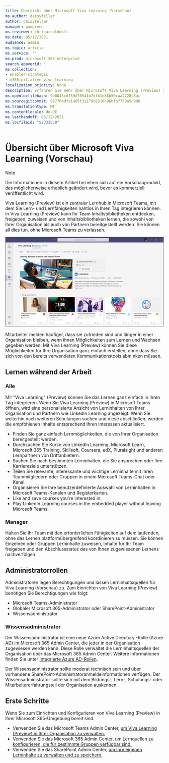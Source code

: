 ```yaml
---
title: Übersicht über Microsoft Viva Learning (Vorschau)
ms.author: daisyfeller
author: daisyfeller
manager: pamgreen
ms.reviewer: chrisarnoldmsft
ms.date: 05/12/2021
audience: admin
ms.topic: article
ms.service: ''
ms.prod: microsoft-365-enterprise
search.appverid: ''
ms.collection:
- enabler-strategic
- m365initiative-viva-learning
localization_priority: None
description: Erfahren Sie mehr über Microsoft Viva Learning (Preview) in Ihrer Microsoft 365-Umgebung.
ms.openlocfilehash: 9b0045cd769d76541b7dfb1e86b50caa2728b54c
ms.sourcegitcommit: 967f64dfa1a05f31179c8316b96bfb7758a5d990
ms.translationtype: MT
ms.contentlocale: de-DE
ms.lasthandoff: 05/12/2021
ms.locfileid: "52333530"
---
```

# <a name="overview-of-microsoft-viva-learning-preview"></a>Übersicht über Microsoft Viva Learning (Vorschau) 

> [!NOTE]
> Die Informationen in diesem Artikel beziehen sich auf ein Vorschauprodukt, das möglicherweise erheblich geändert wird, bevor es kommerziell veröffentlicht wird. 

Viva Learning (Preview) ist ein zentraler Lernhub in Microsoft Teams, mit dem Sie Lern- und Lernfähigkeiten nahtlos in Ihren Tag integrieren können. In Viva Learning (Preview) kann Ihr Team Inhaltsbibliotheken entdecken, freigeben, zuweisen und von Inhaltsbibliotheken lernen, die sowohl von Ihrer Organisation als auch von Partnern bereitgestellt werden. Sie können all dies tun, ohne Microsoft Teams zu verlassen.

   ![Screenshot der Startseite von Viva Learning (Preview) in Teams.](../media/learning/learning-home-teams.png)
 
Mitarbeiter melden häufiger, dass sie zufrieden sind und länger in einer Organisation bleiben, wenn ihnen Möglichkeiten zum Lernen und Wachsen gegeben werden. Mit Viva Learning (Preview) können Sie diese Möglichkeiten für Ihre Organisation ganz einfach erstellen, ohne dass Sie sich von den bereits verwendeten Kommunikationstools abm nken müssen.

## <a name="learn-while-working"></a>Lernen während der Arbeit

### <a name="everyone"></a>Alle

Mit "Viva Learning" (Preview) können Sie das Lernen ganz einfach in Ihren Tag integrieren. Wenn Sie Viva Learning (Preview) in Microsoft Teams öffnen, wird eine personalisierte Ansicht von Lerninhalten von Ihrer Organisation und Partnern wie LinkedIn Learning angezeigt. Wenn Sie weiterhin nach weiteren Schulungen suchen und diese abschließen, werden die empfohlenen Inhalte entsprechend Ihren Interessen aktualisiert.

- Finden Sie ganz einfach Lernmöglichkeiten, die von Ihrer Organisation bereitgestellt werden.
- Durchsuchen Sie Kurse von LinkedIn Learning, Microsoft Learn, Microsoft 365 Training, Skillsoft, Coursera, edX, Pluralsight und anderen Lernpartnern von Drittanbietern.
- Suchen Sie nach bestimmten Lerninhalten, die Sie ansprechen oder Ihre Karriereziele unterstützen.
- Teilen Sie relevante, interessante und wichtige Lerninhalte mit Ihren Teammitgliedern oder Gruppen in einem Microsoft Teams-Chat oder -Kanal.
- Organisieren Sie Ihre benutzerdefinierte Auswahl von Lerninhalten in Microsoft Teams-Kanälen und Registerkarten.
- Like and save courses you're interested in.
- Play LinkedIn Learning courses in the embedded player without leaving Microsoft Teams.

### <a name="managers"></a>Manager

Halten Sie Ihr Team mit den erforderlichen Fähigkeiten auf dem laufenden, ohne das Lernen plattformübergreifend koordinieren zu müssen. Sie können Einzelnen oder Gruppen Lerninhalte zuweisen, Inhalte für Ihr Team freigeben und den Abschlussstatus des von Ihnen zugewiesenen Lernens nachverfolgen.

## <a name="admin-roles"></a>Administratorrollen

Administratoren legen Berechtigungen und lassen Lerninhaltsquellen für Viva Learning (Vorschau) zu. Zum Einrichten von Viva Learning (Preview) benötigen Sie Berechtigungen wie folgt:

- Microsoft Teams-Administrator
- Globaler Microsoft 365-Administrator oder SharePoint-Administrator
- Wissensadministrator

### <a name="knowledge-admin"></a>Wissensadministrator

Der Wissensadministrator ist eine neue Azure Active Directory -Rolle (Azure AD) im Microsoft 365 Admin Center, die jeder in der Organisation zugewiesen werden kann. Diese Rolle verwaltet die Lerninhaltsquellen der Organisation über das Microsoft 365 Admin Center. Weitere Informationen finden Sie unter [Integrierte Azure AD-Rollen](/azure/active-directory/roles/permissions-reference#knowledge-administrator).

Der Wissensadministrator sollte moderat technisch sein und über vorhandene SharePoint-Administratoranmeldeinformationen verfügen. Der Wissensadministrator sollte sich mit dem Bildungs-, Lern-, Schulungs- oder Mitarbeitererfahrungsteil der Organisation auskennen.

## <a name="get-started"></a>Erste Schritte

Wenn Sie zum Einrichten und Konfigurieren von Viva Learning (Preview) in Ihrer Microsoft 365-Umgebung bereit sind:

- Verwenden Sie das Microsoft Teams Admin Center, [um Viva Learning (Preview) in Ihrer Organisation zu verwalten.](set-up-teams-admin-center.md)
- Verwenden Sie das Microsoft 365 Admin Center, um Lernquellen zu [konfigurieren, die für bestimmte Gruppen verfügbar sind.](content-sources-365-admin-center.md)
- Verwenden Sie das SharePoint Admin Center, [um Ihre eigenen Lerninhalte zu verwalten und zu speichern.](configure-sharepoint-content-source.md)




